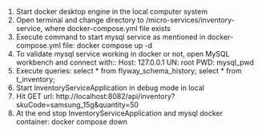 1. Start docker desktop engine in the local computer system
2. Open terminal and change directory to /micro-services/inventory-service, where docker-compose.yml file exists
3. Execute command to start mysql service as mentioned in docker-compose.yml file: docker compose up -d
4. To validate mysql service working in docker or not, open MySQL workbench and connect with::
       Host: 127.0.0.1    UN: root    PWD: mysql_pwd
5. Execute queries:
       select * from flyway_schema_history;
       select * from t_inventory;
6. Start InventoryServiceApplication in debug mode in local
7. Hit GET url: http://localhost:8082/api/inventory?skuCode=samsung_15g&quantity=50
8. At the end stop InventoryServiceApplication and mysql docker container: docker compose down
